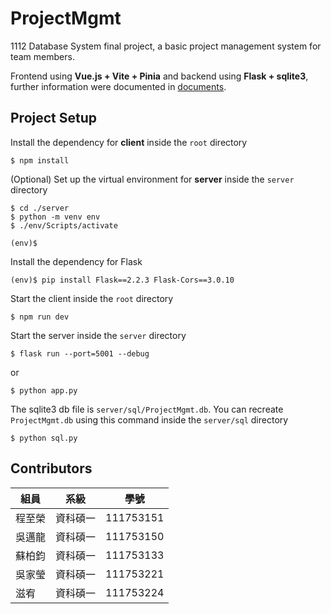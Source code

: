 # ProjectMgmt
1112 Database System final project, a basic project management system for team members.

Frontend using **Vue.js + Vite + Pinia** and backend using **Flask + sqlite3**, further information were documented in [documents](https://github.com/ZhiRongDev/ProjectMgmt/tree/main/documents).

## Project Setup
Install the dependency for **client** inside the `root` directory

```
$ npm install
```

(Optional) Set up the virtual environment for **server** inside the `server` directory

```
$ cd ./server
$ python -m venv env
$ ./env/Scripts/activate

(env)$
```

Install the dependency for Flask

```
(env)$ pip install Flask==2.2.3 Flask-Cors==3.0.10
```

Start the client inside the `root` directory

```
$ npm run dev
```

Start the server inside the `server` directory

```
$ flask run --port=5001 --debug
```

or 

```
$ python app.py
```

The sqlite3 db file is `server/sql/ProjectMgmt.db`. You can recreate `ProjectMgmt.db` using this command inside the `server/sql` directory

```
$ python sql.py
```


## Contributors
|組員|系級|學號|
|-|-|-|
|程至榮|資科碩一|111753151|
|吳邁龍|資科碩一|111753150|
|蘇柏鈞|資科碩一|111753133|
|吳家瑩|資科碩一|111753221|
|滋宥|資科碩一|111753224|